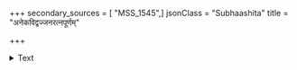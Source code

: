 +++
secondary_sources = [ "MSS_1545",]
jsonClass = "Subhaashita"
title = "अनेकविद्वज्जनरत्नपूर्णम्"

+++

<details><summary>Text</summary>

अनेकविद्वज्जनरत्नपूर्णं वे दोदकन्यायतरङ्गरम्यम्।  
अलङ्घनीयं गुरुतीर्थमेकं सभासमुद्रं शिरसा नमामि॥
</details>
